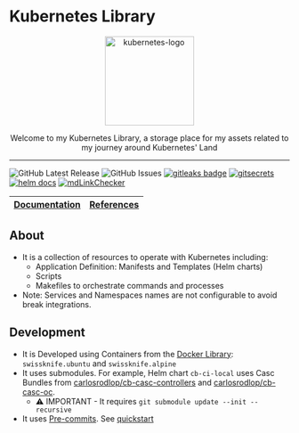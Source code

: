 # Kubernetes Library

<p align="center">
  <img alt="kubernetes-logo" src="https://upload.wikimedia.org/wikipedia/commons/thumb/3/39/Kubernetes_logo_without_workmark.svg/617px-Kubernetes_logo_without_workmark.svg.png?20190926210707" height="160" />
  <p align="center">Welcome to my Kubernetes Library, a storage place for my assets related to my journey around Kubernetes' Land</p>
</p>

---

![GitHub Latest Release](https://img.shields.io/github/v/release/carlosrodlop/K8s-lib?logo=github) ![GitHub Issues](https://img.shields.io/github/issues/carlosrodlop/K8s-lib?logo=github) [![gitleaks badge](https://img.shields.io/badge/protected%20by-gitleaks-blue)](https://github.com/zricethezav/gitleaks#pre-commit) [![gitsecrets](https://img.shields.io/badge/protected%20by-gitsecrets-blue)](https://github.com/awslabs/git-secrets) [![helm docs](https://img.shields.io/badge/docs%20by-helmdocs-blue)](https://github.com/norwoodj/helm-docs) [![mdLinkChecker](https://github.com/carlosrodlop/K8s-lib/actions/workflows/mdLinkChecker.yml/badge.svg)](https://github.com/carlosrodlop/K8s-lib/actions/workflows/mdLinkChecker.yml)

| [Documentation](https://github.com/carlosrodlop/carlosrodlop-docs/tree/main/kubernetes) | [References](https://github.com/carlosrodlop/carlosrodlop-docs#kubernetes) |
| --------------------------------------------------------------------------------------- | -------------------------------------------------------------------------- |

## About

- It is a collection of resources to operate with Kubernetes including:
  - Application Definition: Manifests and Templates (Helm charts)
  - Scripts
  - Makefiles to orchestrate commands and processes
- Note: Services and Namespaces names are not configurable to avoid break integrations.

## Development

- It is Developed using Containers from the [Docker Library](https://github.com/carlosrodlop/docker-lib): `swissknife.ubuntu` and `swissknife.alpine`
- It uses submodules. For example, Helm chart `cb-ci-local` uses Casc Bundles from [carlosrodlop/cb-casc-controllers](https://github.com/carlosrodlop/cb-casc-controllers/tree/main) and [carlosrodlop/cb-casc-oc](https://github.com/carlosrodlop/cb-casc-oc/tree/main).
  - ⚠️ IMPORTANT - It requires `git submodule update --init --recursive`
- It uses [Pre-commits](.pre-commit-config.yaml). See [quickstart](https://pre-commit.com/#quick-start)
